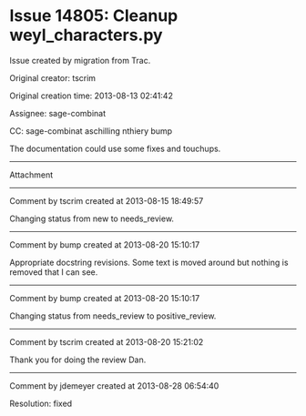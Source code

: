 # Issue 14805: Cleanup weyl_characters.py

Issue created by migration from Trac.

Original creator: tscrim

Original creation time: 2013-08-13 02:41:42

Assignee: sage-combinat

CC:  sage-combinat aschilling nthiery bump

The documentation could use some fixes and touchups.


---

Attachment


---

Comment by tscrim created at 2013-08-15 18:49:57

Changing status from new to needs_review.


---

Comment by bump created at 2013-08-20 15:10:17

Appropriate docstring revisions. Some text is moved around but nothing is removed that I can see.


---

Comment by bump created at 2013-08-20 15:10:17

Changing status from needs_review to positive_review.


---

Comment by tscrim created at 2013-08-20 15:21:02

Thank you for doing the review Dan.


---

Comment by jdemeyer created at 2013-08-28 06:54:40

Resolution: fixed
